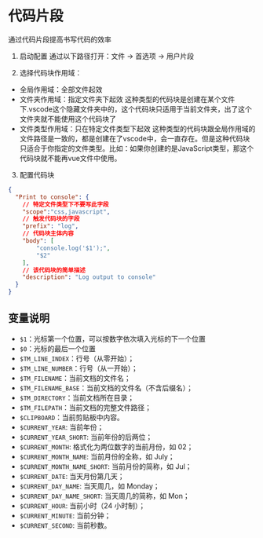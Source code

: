 # 代码片段
通过代码片段提高书写代码的效率

1. 启动配置
通过以下路径打开：文件 -> 首选项 -> 用户片段

2. 选择代码块作用域：
  - 全局作用域：全部文件起效
  - 文件夹作用域：指定文件夹下起效
    这种类型的代码块是创建在某个文件下.vscode这个隐藏文件夹中的，这个代码块只适用于当前文件夹，出了这个文件夹就不能使用这个代码块了
  - 文件类型作用域：只在特定文件类型下起效
    这种类型的代码块跟全局作用域的文件路径是一致的，都是创建在了vscode中，会一直存在。但是这种代码块只适合于你指定的文件类型。比如：如果你创建的是JavaScript类型，那这个代码块就不能再vue文件中使用。

3. 配置代码块
```json
{
  "Print to console": {
    // 特定文件类型下不要写此字段
    "scope":"css,javascript",
    // 触发代码块的字段
  	"prefix": "log",
    // 代码块主体内容
  	"body": [
  		"console.log('$1');",
  		"$2"
  	],
    // 该代码块的简单描述
  	"description": "Log output to console"
  }
}
```


## 变量说明
- `$1`：光标第一个位置，可以按数字依次填入光标的下一个位置
- `$0`：光标的最后一个位置
- `$TM_LINE_INDEX`：行号（从零开始）；
- `$TM_LINE_NUMBER`：行号（从一开始）；
- `$TM_FILENAME`：当前文档的文件名；
- `$TM_FILENAME_BASE`：当前文档的文件名（不含后缀名）；
- `$TM_DIRECTORY`：当前文档所在目录；
- `$TM_FILEPATH`：当前文档的完整文件路径；
- `$CLIPBOARD`：当前剪贴板中内容。
- `$CURRENT_YEAR`: 当前年份；
- `$CURRENT_YEAR_SHORT`: 当前年份的后两位；
- `$CURRENT_MONTH`: 格式化为两位数字的当前月份，如 02；
- `$CURRENT_MONTH_NAME`: 当前月份的全称，如 July；
- `$CURRENT_MONTH_NAME_SHORT`: 当前月份的简称，如 Jul；
- `$CURRENT_DATE`: 当天月份第几天；
- `$CURRENT_DAY_NAME`: 当天周几，如 Monday；
- `$CURRENT_DAY_NAME_SHORT`: 当天周几的简称，如 Mon；
- `$CURRENT_HOUR`: 当前小时（24 小时制）；
- `$CURRENT_MINUTE`: 当前分钟；
- `$CURRENT_SECOND`: 当前秒数。
